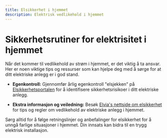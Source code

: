 ```yaml
---
title: Elsikkerhet i hjemmet
description: Elektrisk vedlikehold i hjemmet
---
```


# Sikkerhetsrutiner for elektrisitet i hjemmet

Når det kommer til vedlikehold av strøm i hjemmet, er det viktig å ta ansvar. Her er noen viktige tips og ressurser som kan hjelpe deg med å sørge for at ditt elektriske anlegg er i god stand.

- **Egenkontroll:** Gjennomfør årlig egenkontroll "elsjekken" på [Elsikkerhetsportalen](https://kontroll.elsikkerhetsportalen.no/survey/elsikkerhetsportalens-egenkontroll) for å identifisere sikkerhetsrisikoer i ditt elektriske anlegg.

- **Ekstra informasjon og veiledning:** Besøk [Elvia's nettside om elsikkerhet](https://www.elvia.no/elsikkerhet/elsikkerhet-i-hjemmet/vedlikehold-av-strom-dette-ma-du-gjore-selv/) for tips og regler om vedlikehold av elektriske anlegg i hjemmet.

Sørg alltid for å følge retningslinjer og anbefalinger for elsikkerhet for å unngå farlige situasjoner i hjemmet. Din innsats kan bidra til en trygg elektrisk installasjon.
